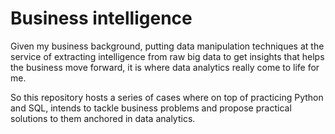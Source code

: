 # Business intelligence

Given my business background, putting data manipulation techniques at the service of extracting intelligence from raw big data to get insights that helps the business move forward, it is where data analytics really come to life for me.

So this repository hosts a series of cases where on top of practicing Python and SQL, intends to tackle business problems and propose practical solutions to them anchored in data analytics.

